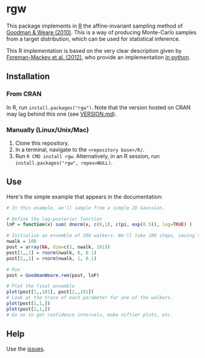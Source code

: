 # rgw

This package implements in [R](https://www.r-project.org/)  the affine-invariant sampling method of [Goodman & Weare (2010)](http://dx.doi.org/10.2140/camcos.2010.5.65). This is a way of producing Monte-Carlo samples from a target distribution, which can be used for statistical inference.

This R implementation is based on the very clear description given by [Foreman-Mackey et al. (2012)](https://arxiv.org/abs/1202.3665), who provide an implementation [in python](http://dan.iel.fm/emcee).

## Installation

### From CRAN

In R, run ```install.packages("rgw")```. Note that the version hosted on CRAN may lag behind this one (see [VERSION.md](VERSION.md)).

### Manually (Linux/Unix/Mac)

1. Clone this repository.
2. In a terminal, navigate to the ```<repository base>/R/```.
3. Run ```R CMD install rgw```. Alternatively, in an R session, run ```install.packages("rgw", repos=NULL)```.

## Use

Here's the simple example that appears in the documentation:

```R
# In this example, we'll sample from a simple 2D Gaussian.

# Define the log-posterior function
lnP = function(x) sum( dnorm(x, c(0,1), c(pi, exp(0.5)), log=TRUE) )

# Initialize an ensemble of 100 walkers. We'll take 100 steps, saving the ensemble after each.
nwalk = 100
post = array(NA, dim=c(2, nwalk, 101))
post[1,,1] = rnorm(nwalk, 0, 0.1)
post[2,,1] = rnorm(nwalk, 1, 0.1)

# Run
post = GoodmanWeare.rem(post, lnP)

# Plot the final ensemble
plot(post[1,,101], post[2,,101])
# Look at the trace of each parameter for one of the walkers.
plot(post[1,1,])
plot(post[2,1,])
# Go on to get confidence intervals, make niftier plots, etc.
```

## Help

Use the [issues](https://github.com/abmantz/rgw/issues).
